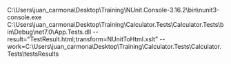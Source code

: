 C:\Users\juan_carmona\Desktop\Training\NUnit.Console-3.16.2\bin\nunit3-console.exe C:\Users\juan_carmona\Desktop\Training\Calculator.Tests\Calculator.Tests\bin\Debug\net7.0\App.Tests.dll  --result="TestResult.html;transform=NUnitToHtml.xslt" --work=C:\Users\juan_carmona\Desktop\Training\Calculator.Tests\Calculator.Tests\testsResults
